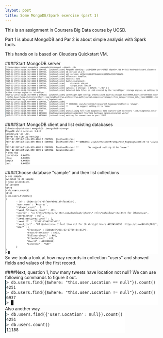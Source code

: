 ```yaml
---
layout: post
title: Some MongoDB/Spark exercise (part 1)
---
```

This is an assignment in Coursera Big Data course by UCSD.

Part 1 is about MongoDB and Par 2 is about simple analysis with Spark tools.

This hands on is based on Cloudera Quickstart VM.

####Start MongoDB server
![start MongoDB server](/images/ucsd-mongodb/start-mongodb.png)

####Start MongoDB client and list existing databases
![start MongoDB Client](/images/ucsd-mongodb/start-mongodb-client.png)

####Choose database "sample" and then list collections
![first glance](/images/ucsd-mongodb/first.png)
So we took a look at how may records in collection "users" and showed fields and values of the first record.

####Next, question 1, how many tweets have location not null?
We can use following commands to figure it out.
![location null](images/ucsd-mongodb/location.png)
Also another way
![location null 2](images/ucsd-mongodb/location2.png)

